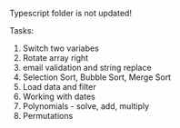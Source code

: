 Typescript folder is not updated!

Tasks:
1) Switch two variabes
2) Rotate array right
3) email validation and string replace
4) Selection Sort, Bubble Sort, Merge Sort
5) Load data and filter
6) Working with dates
7) Polynomials - solve, add, multiply
8) Permutations
